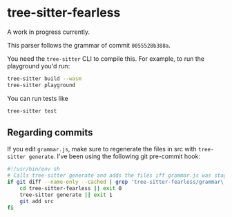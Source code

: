 # tree-sitter-fearless

A work in progress currently.

This parser follows the grammar of commit `0055528b388a`.

You need the `tree-sitter` CLI to compile this. For example, to run the playground you'd run:

```sh
tree-sitter build --wasm
tree-sitter playground
```

You can run tests like

```sh
tree-sitter test
```

## Regarding commits

If you edit `grammar.js`, make sure to regenerate the files in src with `tree-sitter generate`. I've been using the following git pre-commit hook:

```sh
#!/usr/bin/env sh
# Calls tree-sitter generate and adds the files iff grammar.js was staged
if git diff --name-only --cached | grep 'tree-sitter-fearless/grammar\.js' 1>/dev/null 2>/dev/null; then
	cd tree-sitter-fearless || exit 0
	tree-sitter generate || exit 1
	git add src
fi
```
